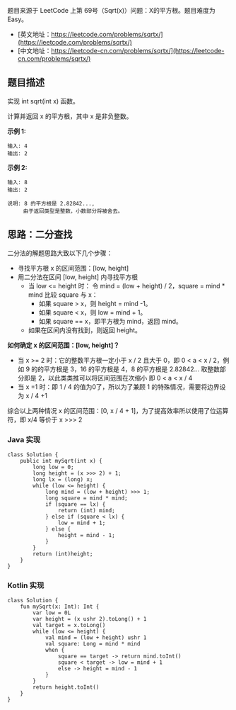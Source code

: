 题目来源于 LeetCode 上第 69号（Sqrt(x)）问题：X的平方根。题目难度为 Easy。

* [英文地址：https://leetcode.com/problems/sqrtx/](https://leetcode.com/problems/sqrtx/)
* [中文地址：https://leetcode-cn.com/problems/sqrtx/](https://leetcode-cn.com/problems/sqrtx/)

## 题目描述
 
实现 int sqrt(int x) 函数。

计算并返回 x 的平方根，其中 x 是非负整数。

**示例 1:**

```
输入: 4
输出: 2
```

**示例 2:**

```
输入: 8
输出: 2
    
说明: 8 的平方根是 2.82842..., 
     由于返回类型是整数，小数部分将被舍去。
```

## 思路：二分查找

二分法的解题思路大致以下几个步骤：

* 寻找平方根 x 的区间范围：[low, height]
* 用二分法在区间 [low, height] 内寻找平方根
    * 当 low <= height 时：
    令 mind = (low + height) / 2，square = mind * mind 比较 square 与 x：
        * 如果 square > x，则 height = mind -1。
        * 如果 square < x，则 low = mind + 1。
        * 如果 square == x，即平方根为 mind，返回 mind。
    * 如果在区间内没有找到，则返回 height。

**如何确定 x 的区间范围：[low, height]？**

* 当 x >= 2 时：它的整数平方根一定小于 x / 2 且大于 0，即 0 < a < x / 2，例如 9 的的平方根是 3，16 的平方根是 4，8 的平方根是 2.82842... 取整数部分即是 2，以此类类推可以将区间范围在次缩小 即 0 < a < x / 4
* 当 x =1 时：即 1 / 4 的值为0了，所以为了兼顾 1 的特殊情况，需要将边界设为 x / 4 +1

综合以上两种情况 x 的区间范围：[0, x / 4 + 1]，为了提高效率所以使用了位运算符，即 x/4 等价于 x >>> 2

<!-- tabs:start -->

### **Java 实现**

```
class Solution {
    public int mySqrt(int x) {
        long low = 0;
        long height = (x >>> 2) + 1;
        long lx = (long) x;
        while (low <= height) {
            long mind = (low + height) >>> 1;
            long square = mind * mind;
            if (square == lx) {
                return (int) mind;
            } else if (square < lx) {
                low = mind + 1;
            } else {
                height = mind - 1;
            }
        }
        return (int)height;
    }
}
```

### **Kotlin 实现**

```
class Solution {
    fun mySqrt(x: Int): Int {
        var low = 0L
        var height = (x ushr 2).toLong() + 1
        val target = x.toLong()
        while (low <= height) {
            val mind = (low + height) ushr 1
            val square: Long = mind * mind
            when {
                square == target -> return mind.toInt()
                square < target -> low = mind + 1
                else -> height = mind - 1
            }
        }
        return height.toInt()
    }
}
```

<!-- tabs:end -->

